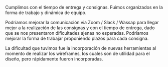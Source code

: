 Cumplimos con el tiempo de entrega y consignas. Fuimos organizados en la forma de trabajo y dinámica de equipo.

Podríamos mejorar la comunicación via Zoom / Slack / Wassap para llegar mejor a la realización de las consignas y con el tiempo de entrega, dado que se nos presentaron dificultades ajenas no esperadas.
Podríamos mejorar la forma de trabajar proponiendo plazos para cada consigna.

La dificultad que tuvimos fue la incorporación de nuevas herramientas al momento de realizar los wireframes, los cuales son de utilidad para el diseño, pero rápidamente fueron incorporadas.
